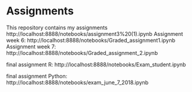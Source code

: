 # Assignments
This repository contains my assignments
http://localhost:8888/notebooks/assignment3%20(1).ipynb 
Assignment week 6: http://localhost:8888/notebooks/Graded_assignment1.ipynb
Assignment week 7: http://localhost:8888/notebooks/Graded_assignment_2.ipynb

final assignment R: http://localhost:8888/notebooks/Exam_student.ipynb

final assignment Python: http://localhost:8888/notebooks/exam_june_7_2018.ipynb
